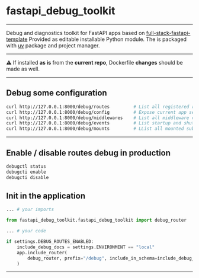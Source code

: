 # fastapi_debug_toolkit

---

Debug and diagnostics toolkit for FastAPI apps based on [full-stack-fastapi-template](https://github.com/fastapi/full-stack-fastapi-template/tree/master)
Provided as editable installable Python module. The is packaged with [uv](https://docs.astral.sh/uv/) package and project manager.

---
⚠️ If installed **as is** from the **current repo**, Dockerfile **changes** should be made as well.

---

## Debug some configuration

```bash
curl http://127.0.0.1:8000/debug/routes         # List all registered routes and tags
curl http://127.0.0.1:8000/debug/config         # Expose current app settings (DEV ONLY)
curl http://127.0.0.1:8000/debug/middlewares    # List all middleware classes (DEV ONLY)
curl http://127.0.0.1:8000/debug/events         # List startup and shutdown event handlers (DEV ONLY)
curl http://127.0.0.1:8000/debug/mounts         # LList all mounted sub-apps (DEV ONLY)

```

 ---

## Enable / disable routes debug in production

```bash
debugctl status
debugcti enable
debugcti disable

```

## Init in the application

```python
... # your imports

from fastapi_debug_toolkit.fastapi_debug_toolkit import debug_router

... # your code

if settings.DEBUG_ROUTES_ENABLED:
    include_debug_docs = settings.ENVIRONMENT == "local"
    app.include_router(
        debug_router, prefix="/debug", include_in_schema=include_debug_docs
    )
```

---
